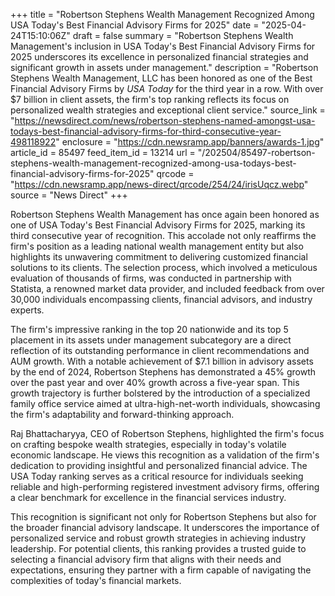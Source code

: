 +++
title = "Robertson Stephens Wealth Management Recognized Among USA Today's Best Financial Advisory Firms for 2025"
date = "2025-04-24T15:10:06Z"
draft = false
summary = "Robertson Stephens Wealth Management's inclusion in USA Today's Best Financial Advisory Firms for 2025 underscores its excellence in personalized financial strategies and significant growth in assets under management."
description = "Robertson Stephens Wealth Management, LLC has been honored as one of the Best Financial Advisory Firms by <i>USA Today</i> for the third year in a row. With over $7 billion in client assets, the firm's top ranking reflects its focus on personalized wealth strategies and exceptional client service."
source_link = "https://newsdirect.com/news/robertson-stephens-named-amongst-usa-todays-best-financial-advisory-firms-for-third-consecutive-year-498118922"
enclosure = "https://cdn.newsramp.app/banners/awards-1.jpg"
article_id = 85497
feed_item_id = 13214
url = "/202504/85497-robertson-stephens-wealth-management-recognized-among-usa-todays-best-financial-advisory-firms-for-2025"
qrcode = "https://cdn.newsramp.app/news-direct/qrcode/254/24/irisUqcz.webp"
source = "News Direct"
+++

<p>Robertson Stephens Wealth Management has once again been honored as one of USA Today's Best Financial Advisory Firms for 2025, marking its third consecutive year of recognition. This accolade not only reaffirms the firm's position as a leading national wealth management entity but also highlights its unwavering commitment to delivering customized financial solutions to its clients. The selection process, which involved a meticulous evaluation of thousands of firms, was conducted in partnership with Statista, a renowned market data provider, and included feedback from over 30,000 individuals encompassing clients, financial advisors, and industry experts.</p><p>The firm's impressive ranking in the top 20 nationwide and its top 5 placement in its assets under management subcategory are a direct reflection of its outstanding performance in client recommendations and AUM growth. With a notable achievement of $7.1 billion in advisory assets by the end of 2024, Robertson Stephens has demonstrated a 45% growth over the past year and over 40% growth across a five-year span. This growth trajectory is further bolstered by the introduction of a specialized family office service aimed at ultra-high-net-worth individuals, showcasing the firm's adaptability and forward-thinking approach.</p><p>Raj Bhattacharyya, CEO of Robertson Stephens, highlighted the firm's focus on crafting bespoke wealth strategies, especially in today's volatile economic landscape. He views this recognition as a validation of the firm's dedication to providing insightful and personalized financial advice. The USA Today ranking serves as a critical resource for individuals seeking reliable and high-performing registered investment advisory firms, offering a clear benchmark for excellence in the financial services industry.</p><p>This recognition is significant not only for Robertson Stephens but also for the broader financial advisory landscape. It underscores the importance of personalized service and robust growth strategies in achieving industry leadership. For potential clients, this ranking provides a trusted guide to selecting a financial advisory firm that aligns with their needs and expectations, ensuring they partner with a firm capable of navigating the complexities of today's financial markets.</p>